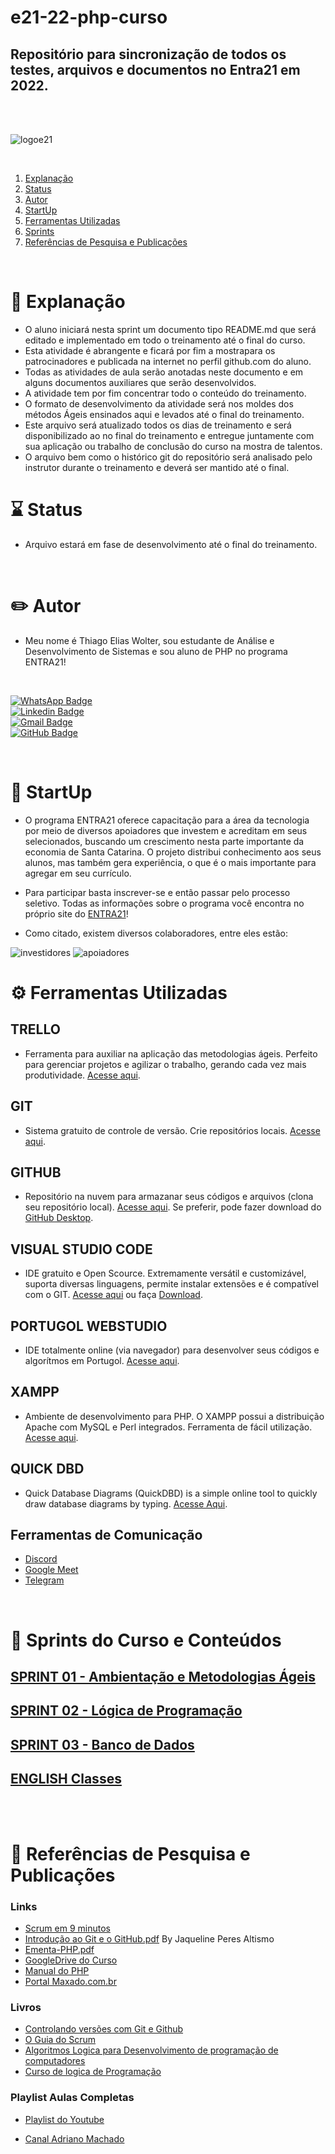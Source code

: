 
# e21-22-php-curso

## **Repositório para sincronização de todos os testes, arquivos e documentos no Entra21 em 2022.**
</br>
</br>

![logoe21](/img/logo-e21.png)

</br>

1. [Explanação](#📄-explanação)
2. [Status](#⌛-status)
3. [Autor](#✏️-autor)
4. [StartUp](#🤝-startup)
5. [Ferramentas Utilizadas](#⚙️-ferramentas-utilizadas)
6. [Sprints](#🏁-sprints-do-curso-e-conteúdos)
7. [Referências de Pesquisa e Publicações](#🔎-referências-de-pesquisa-e-publicações)


</br>

# 📄 Explanação

- O aluno iniciará nesta sprint um documento tipo README.md que será editado e implementado em todo o treinamento até o final do curso.</br>
- Esta atividade é abrangente e ficará por fim a mostrapara os patrocinadores e publicada na internet no perfil github.com do aluno. </br>
- Todas as atividades de aula serão anotadas neste documento e em alguns documentos auxiliares que serão desenvolvidos. </br>
- A atividade tem por fim concentrar todo o conteúdo do treinamento.  </br>
- O formato de desenvolvimento da atividade será nos moldes dos métodos Ágeis ensinados aqui e levados até o final do treinamento.  </br>
- Este arquivo será atualizado todos os dias de treinamento e será disponibilizado ao
no final do treinamento e entregue juntamente com sua aplicação ou trabalho de conclusão do curso na mostra de talentos. </br>
- O arquivo bem como o histórico git do repositório será analisado pelo instrutor
durante o treinamento e deverá ser mantido até o final.

# ⌛ Status

- Arquivo estará em fase de desenvolvimento até o final do treinamento.

</br>

# ✏️ Autor

 - Meu nome é Thiago Elias Wolter, sou estudante de Análise e Desenvolvimento de Sistemas e sou aluno de PHP no programa ENTRA21!

</br>

[![WhatsApp Badge](https://img.shields.io/badge/WhatsApp-25D366?style=for-the-badge&logo=whatsapp&logoColor=white)](https://whatsa.me/554792642641)  
[![Linkedin Badge](https://img.shields.io/badge/LinkedIn-0077B5?style=for-the-badge&logo=linkedin&logoColor=white)](https://www.linkedin.com/in/thiago-wolter-42b933238/)   
[![Gmail Badge](	https://img.shields.io/badge/Gmail-D14836?style=for-the-badge&logo=gmail&logoColor=white)](mailto:thiagowolter7@gmail.com)  
[![GitHub Badge](https://img.shields.io/badge/GitHub-100000?style=for-the-badge&logo=github&logoColor=white)](https://github.com/thiagowolter)

</br>

# 🤝 StartUp

- O programa ENTRA21 oferece capacitação para a área da tecnologia por meio de diversos apoiadores que investem e acreditam em seus selecionados, buscando um crescimento nesta parte importante da economia de Santa Catarina. O projeto distribui conhecimento aos seus alunos, mas também gera experiência, o que é o mais importante para agregar em seu currículo.

- Para participar basta inscrever-se e então passar pelo processo seletivo. Todas as informações sobre o programa você encontra no próprio site do [ENTRA21](https://www.entra21.com.br/)!

- Como citado, existem diversos colaboradores, entre eles estão:

![investidores](/img/investidores.JPG)
![apoiadores](/img/apoiadoras.JPG)


# ⚙️ Ferramentas Utilizadas

## TRELLO


- Ferramenta para auxiliar na aplicação das metodologias ágeis. Perfeito para gerenciar projetos e agilizar o trabalho, gerando cada vez mais produtividade. [Acesse aqui](https://trello.com/).

## GIT

- Sistema gratuito de controle de versão. Crie repositórios locais. [Acesse aqui](https://git-scm.com/).

## GITHUB

- Repositório na nuvem para armazanar seus códigos e arquivos (clona seu repositório local). [Acesse aqui](https://github.com/). Se preferir, pode fazer download do [GitHub Desktop](https://desktop.github.com/).

## VISUAL STUDIO CODE

- IDE gratuito e Open Scource. Extremamente versátil e customizável, suporta diversas linguagens, permite instalar extensões e é compatível com o GIT. [Acesse aqui](https://code.visualstudio.com/) ou faça [Download](https://code.visualstudio.com/download).

## PORTUGOL WEBSTUDIO

- IDE totalmente online (via navegador) para desenvolver seus códigos e algorítmos em Portugol. [Acesse aqui](https://portugol-webstudio.cubos.io/ide).

## XAMPP

- Ambiente de desenvolvimento para PHP. O XAMPP possui a distribuição Apache com MySQL e Perl integrados. Ferramenta de fácil utilização. [Acesse aqui](https://www.apachefriends.org/pt_br/index.html).

## QUICK DBD

- Quick Database Diagrams (QuickDBD) is a simple online tool to quickly draw database diagrams by typing. [Acesse Aqui](https://app.quickdatabasediagrams.com/#/).

## Ferramentas de Comunicação

- [Discord](https://discord.com/)
- [Google Meet](https://meet.google.com/)
- [Telegram](https://web.telegram.org/z/)

</br>

# 🏁 Sprints do Curso e Conteúdos

## [SPRINT 01 - Ambientação e Metodologias Ágeis](/sprints/sprint01.md)

## [SPRINT 02 - Lógica de Programação](/sprints/sprint02.md)

## [SPRINT 03 - Banco de Dados](/sprints/sprint03.md)

## [ENGLISH Classes](/sprints/english.md)
</br>
</br>

# 🔎 Referências de Pesquisa e Publicações

### **Links**

- [Scrum em 9 minutos](https://www.youtube.com/watch?v=XfvQWnRgxG0&t=6s)
- [Introdução ao Git e o GitHub.pdf](https://github.com/Machado-tec/e2122-php-geral/files/8628365/Introducao.ao.Git.e.o.GitHub.pdf) By Jaqueline Peres Altismo
- [Ementa-PHP.pdf](https://github.com/Machado-tec/e2122-php-geral/files/8628363/Ementa-PHP.pdf)
- [GoogleDrive do Curso](https://drive.google.com/drive/folders/1vWKH88iZ7QkIiVXtKNCI3P4pvk1pdYhG?usp=sharing)
- [Manual do PHP](https://www.php.net/manual/pt_BR/)
- [Portal Maxado.com.br](http://www.maxado.com.br/ead/?redirect=0)

### **Livros**

- [Controlando versões com Git e Github](https://www.amazon.com.br/Controlando-Vers%C3%B5es-com-Git-GitHub/dp/8566250532)
- [O Guia do Scrum](https://scrumguides.org/docs/scrumguide/v2020/2020-Scrum-Guide-PortugueseBR-2.0.pdf)
- [Algoritmos Logica para Desenvolvimento de programação de computadores](https://www.amazon.com.br/Algoritmos-Funcionais-Introdu%C3%A7%C3%A3o-minimalista-programa%C3%A7%C3%A3o-ebook/dp/B08M48DR48/ref=tmm_kin_swatch_0?_encoding=UTF8&qid=&sr=)
- [Curso de logica de Programação](https://www.amazon.com.br/Curso-l%C3%B3gica-programa%C3%A7%C3%A3o-Ricardo-Said-ebook/dp/B00DN8P73G)


### **Playlist Aulas Completas**

- [Playlist do Youtube](https://youtube.com/playlist?list=PL2WEynOui8TQxNqHE7IXrlirkVM7SDp9w)

- [Canal Adriano Machado](https://www.youtube.com/channel/UC4Igh56teEN820u7bEcPJUg)
